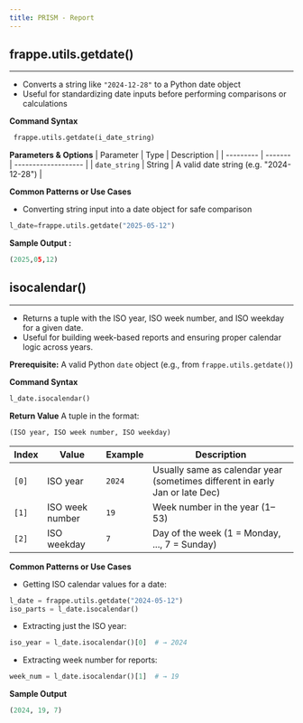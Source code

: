 ```yaml
---
title: PRISM - Report
---
```

## frappe.utils.getdate()
---
* Converts a string like `"2024-12-28"` to a Python date object
* Useful for standardizing date inputs before performing comparisons or calculations

**Command Syntax**

```python
 frappe.utils.getdate(i_date_string)
```

**Parameters & Options**
| Parameter | Type    | Description         |
| --------- | ------- | ------------------- |
| ``date_string``  |  String  |  A valid date string (e.g. "2024-12-28")      |

**Common Patterns or Use Cases**
* Converting string input into a date object for safe comparison
```python
l_date=frappe.utils.getdate("2025-05-12")
```
**Sample Output :**
```python
(2025,05,12)

```

## isocalendar()
---
* Returns a tuple with the ISO year, ISO week number, and ISO weekday for a given date.
* Useful for building week-based reports and ensuring proper calendar logic across years.

**Prerequisite:**
A valid Python `date` object (e.g., from `frappe.utils.getdate()`)

**Command Syntax**

```python
l_date.isocalendar()
```
**Return Value**
A tuple in the format:  
```python
(ISO year, ISO week number, ISO weekday)
```

| Index | Value              | Example | Description                                  |
|-------|--------------------|---------|----------------------------------------------|
| `[0]` | ISO year           | `2024`  | Usually same as calendar year (sometimes different in early Jan or late Dec) |
| `[1]` | ISO week number    | `19`    | Week number in the year (1–53)               |
| `[2]` | ISO weekday        | `7`     | Day of the week (1 = Monday, ..., 7 = Sunday)|

**Common Patterns or Use Cases**
* Getting ISO calendar values for a date:
```python
l_date = frappe.utils.getdate("2024-05-12")
iso_parts = l_date.isocalendar()
```

* Extracting just the ISO year:
```python
iso_year = l_date.isocalendar()[0]  # → 2024
```

* Extracting week number for reports:
```python
week_num = l_date.isocalendar()[1]  # → 19
```

**Sample Output**
```python
(2024, 19, 7)
```
